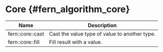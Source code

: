 Core               {#fern_algorithm_core}
====

Name             | Description
---------------- | -----------
fern::core::cast | Cast the value type of value to another type.
fern::core::fill | Fill result with a value.
